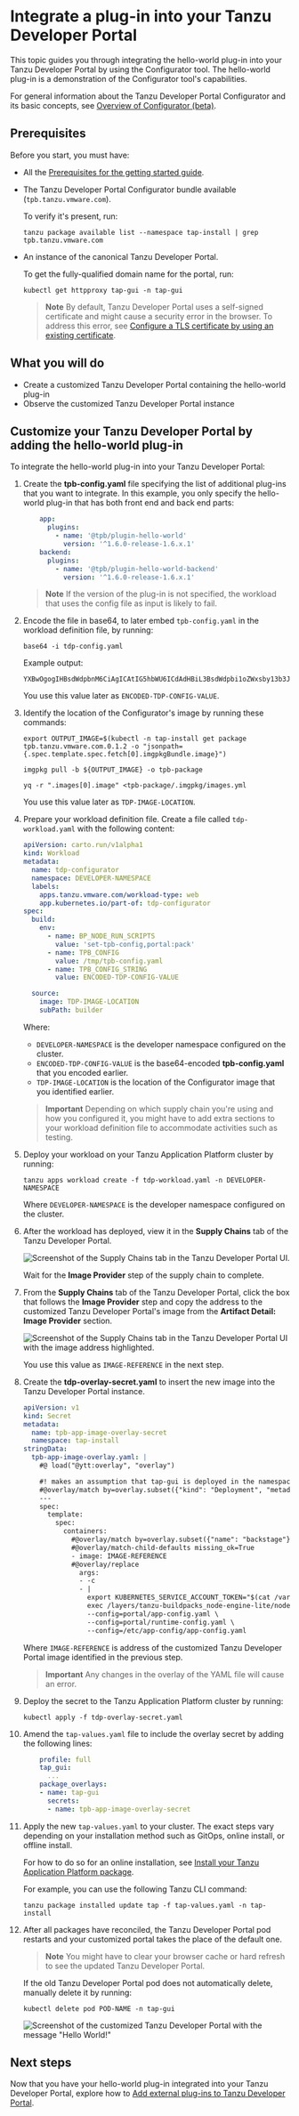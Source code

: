 # Integrate a plug-in into your Tanzu Developer Portal

This topic guides you through integrating the hello-world plug-in into your Tanzu Developer Portal
by using the Configurator tool.
The hello-world plug-in is a demonstration of the Configurator tool's capabilities.

For general information about the Tanzu Developer Portal Configurator and its basic concepts, see
[Overview of Configurator (beta)](../tap-gui/configurator/about.hbs.md).

## <a id="prereqs"></a>Prerequisites

Before you start, you must have:

- All the [Prerequisites for the getting started guide](../getting-started.hbs.md#get-started-prereqs).
- The Tanzu Developer Portal Configurator bundle available (`tpb.tanzu.vmware.com`).

    To verify it's present, run:

    ```console
    tanzu package available list --namespace tap-install | grep tpb.tanzu.vmware.com
    ```

- An instance of the canonical Tanzu Developer Portal.

    To get the fully-qualified domain name for the portal, run:

    ```console
    kubectl get httpproxy tap-gui -n tap-gui
    ```

    > **Note** By default, Tanzu Developer Portal uses a self-signed certificate and might cause
    > a security error in the browser. To address this error, see
    > [Configure a TLS certificate by using an existing certificate](../tap-gui/tls/enable-tls-existing-cert.hbs.md).

## <a id="you-will"></a>What you will do

- Create a customized Tanzu Developer Portal containing the hello-world plug-in
- Observe the customized Tanzu Developer Portal instance

## <a id="customize-dev-portal"></a>Customize your Tanzu Developer Portal by adding the hello-world plug-in

To integrate the hello-world plug-in into your Tanzu Developer Portal:

1. Create the **tpb-config.yaml** file specifying the list of additional plug-ins that you want to integrate.
   In this example, you only specify the hello-world plug-in that has both front end and back end parts:

    ```yaml
        app:
          plugins:
            - name: '@tpb/plugin-hello-world'
              version: '^1.6.0-release-1.6.x.1'
        backend:
          plugins:
            - name: '@tpb/plugin-hello-world-backend'
              version: '^1.6.0-release-1.6.x.1'
    ```

    > **Note** If the version of the plug-in is not specified, the workload that uses the config file
    > as input is likely to fail.

1. Encode the file in base64, to later embed `tpb-config.yaml` in the workload definition file, by
   running:

    ```console
    base64 -i tdp-config.yaml
    ```

    Example output:

    ```console
    YXBwOgogIHBsdWdpbnM6CiAgICAtIG5hbWU6ICdAdHBiL3BsdWdpbi1oZWxsby13b3JsZCcKICAgICAgdmVyc2lvbjogJ14xLjYuMC1yZWxlYXNlLTEuNi54LjEnIApiYWNrZW5kOgogIHBsdWdpbnM6CiAgICAtIG5hbWU6ICdAdHBiL3BsdWdpbi1oZWxsby13b3JsZC1iYWNrZW5kJwogICAgICB2ZXJzaW9uOiAnXjEuNi4wLXJlbGVhc2UtMS42LnguMScK
    ```

    You use this value later as `ENCODED-TDP-CONFIG-VALUE`.

1. Identify the location of the Configurator's image by running these commands:

    ```console
    export OUTPUT_IMAGE=$(kubectl -n tap-install get package tpb.tanzu.vmware.com.0.1.2 -o "jsonpath={.spec.template.spec.fetch[0].imgpkgBundle.image}")
    ```

    ```console
    imgpkg pull -b ${OUTPUT_IMAGE} -o tpb-package
    ```

    ```console
    yq -r ".images[0].image" <tpb-package/.imgpkg/images.yml
    ```

    You use this value later as `TDP-IMAGE-LOCATION`.

1. Prepare your workload definition file. Create a file called `tdp-workload.yaml` with the following content:

    ```yaml
    apiVersion: carto.run/v1alpha1
    kind: Workload
    metadata:
      name: tdp-configurator
      namespace: DEVELOPER-NAMESPACE
      labels:
        apps.tanzu.vmware.com/workload-type: web
        app.kubernetes.io/part-of: tdp-configurator
    spec:
      build:
        env:
          - name: BP_NODE_RUN_SCRIPTS
            value: 'set-tpb-config,portal:pack'
          - name: TPB_CONFIG
            value: /tmp/tpb-config.yaml
          - name: TPB_CONFIG_STRING
            value: ENCODED-TDP-CONFIG-VALUE

      source:
        image: TDP-IMAGE-LOCATION
        subPath: builder
    ```

    Where:

    - `DEVELOPER-NAMESPACE` is the developer namespace configured on the cluster.
    - `ENCODED-TDP-CONFIG-VALUE` is the base64-encoded **tpb-config.yaml** that you encoded earlier.
    - `TDP-IMAGE-LOCATION` is the location of the Configurator image that you identified earlier.

    > **Important** Depending on which supply chain you're using and how you configured it, you might
    > have to add extra sections to your workload definition file to accommodate activities such as testing.

1. Deploy your workload on your Tanzu Application Platform cluster by running:

    ```console
    tanzu apps workload create -f tdp-workload.yaml -n DEVELOPER-NAMESPACE
    ```

    Where `DEVELOPER-NAMESPACE` is the developer namespace configured on the cluster.

1. After the workload has deployed, view it in the **Supply Chains** tab of the Tanzu Developer Portal.

    ![Screenshot of the Supply Chains tab in the Tanzu Developer Portal UI.](../images/configurator/tdp-configurator-workload.png)

    Wait for the **Image Provider** step of the supply chain to complete.

1. From the **Supply Chains** tab of the Tanzu Developer Portal, click the box that follows
   the **Image Provider** step and copy the address to the customized Tanzu Developer Portal's image
   from the **Artifact Detail: Image Provider** section.

    ![Screenshot of the Supply Chains tab in the Tanzu Developer Portal UI with the image address highlighted.](../images/configurator/tdp-configurator-supply-chain.png)

    You use this value as `IMAGE-REFERENCE` in the next step.

1. Create the **tdp-overlay-secret.yaml** to insert the new image into the Tanzu Developer Portal instance.

    ```yaml
    apiVersion: v1
    kind: Secret
    metadata:
      name: tpb-app-image-overlay-secret
      namespace: tap-install
    stringData:
      tpb-app-image-overlay.yaml: |
        #@ load("@ytt:overlay", "overlay")

        #! makes an assumption that tap-gui is deployed in the namespace: "tap-gui"
        #@overlay/match by=overlay.subset({"kind": "Deployment", "metadata": {"name": "server", "namespace": "tap-gui"}}), expects="1+"
        ---
        spec:
          template:
            spec:
              containers:
                #@overlay/match by=overlay.subset({"name": "backstage"}),expects="1+"
                #@overlay/match-child-defaults missing_ok=True
                - image: IMAGE-REFERENCE
                #@overlay/replace
                  args:
                  - -c
                  - |
                    export KUBERNETES_SERVICE_ACCOUNT_TOKEN="$(cat /var/run/secrets/kubernetes.io/serviceaccount/token)"
                    exec /layers/tanzu-buildpacks_node-engine-lite/node/bin/node portal/dist/packages/backend  \
                    --config=portal/app-config.yaml \
                    --config=portal/runtime-config.yaml \
                    --config=/etc/app-config/app-config.yaml
    ```

    Where `IMAGE-REFERENCE` is address of the customized Tanzu Developer Portal image identified in
    the previous step.

    > **Important** Any changes in the overlay of the YAML file will cause an error.

1. Deploy the secret to the Tanzu Application Platform cluster by running:

    ```console
    kubectl apply -f tdp-overlay-secret.yaml
    ```

1. Amend the `tap-values.yaml` file to include the overlay secret by adding the following lines:

    ```yaml
        profile: full
        tap_gui:
          ...
        package_overlays:
        - name: tap-gui
          secrets:
          - name: tpb-app-image-overlay-secret
    ```

1. Apply the new `tap-values.yaml` to your cluster. The exact steps vary depending on your installation
   method such as GitOps, online install, or offline install.

    For how to do so for an online installation, see [Install your Tanzu Application Platform package](../install-online/profile.hbs.md#install-your-tanzu-application-platform-package).

    For example, you can use the following Tanzu CLI command:

    ```console
    tanzu package installed update tap -f tap-values.yaml -n tap-install
    ```

1. After all packages have reconciled, the Tanzu Developer Portal pod restarts and your customized
   portal takes the place of the default one.

    > **Note** You might have to clear your browser cache or hard refresh to see the updated
    > Tanzu Developer Portal.

    If the old Tanzu Developer Portal pod does not automatically delete, manually delete it by running:

    ```console
    kubectl delete pod POD-NAME -n tap-gui
    ```

    ![Screenshot of the customized Tanzu Developer Portal with the message "Hello World!"](../images/configurator/tdp-customized-portal.png)

## <a id="next-steps"></a>Next steps

Now that you have your hello-world plug-in integrated into your Tanzu Developer Portal, explore how to
[Add external plug-ins to Tanzu Developer Portal](../tap-gui/configurator/external-plugins.hbs.md).
